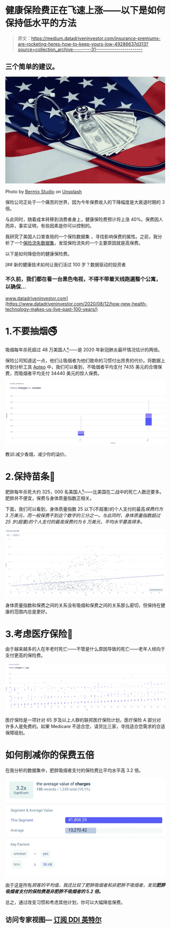 # 健康保险费正在飞速上涨——以下是如何保持低水平的方法

> 原文：<https://medium.datadriveninvestor.com/insurance-premiums-are-rocketing-heres-how-to-keep-yours-low-49286637d313?source=collection_archive---------31----------------------->

## 三个简单的建议。

![](img/7783b75e84bae5bb5e9aece26039997a.png)

Photo by [Bermix Studio](https://unsplash.com/@bermixstudio?utm_source=medium&utm_medium=referral) on [Unsplash](https://unsplash.com?utm_source=medium&utm_medium=referral)

保险公司正处于一个痛苦的世界，因为今年保费收入的下降幅度是大衰退时期的 3 倍。

与此同时，随着成本转移到消费者身上，健康保险费预计将上涨 40%。保费因人而异，事实证明，有些因素是你可以控制的。

我研究了美国人口普查局的一个保险数据集 [](https://rstudio-pubs-static.s3.amazonaws.com/419601_749bf6df61814f5a81602eb2ea6cda56.html) ，寻找影响保费的属性。之前，我分析了一个[保险流失数据集](https://medium.com/dataseries/predicting-churn-on-insurance-data-9ddb621b24c1)，发现保险流失的一个主要原因就是高保费。

以下是如何降低你的健康保险费。

[](https://www.datadriveninvestor.com/2020/08/12/how-new-health-technology-makes-us-live-past-100-years/) [## 新的健康技术如何让我们活过 100 岁？数据驱动的投资者

### 不久前，我们都在看一台黑色电视，不得不带着天线跑遍整个公寓，以确保…

www.datadriveninvestor.com](https://www.datadriveninvestor.com/2020/08/12/how-new-health-technology-makes-us-live-past-100-years/) 

# 1.不要抽烟🚭

吸烟每年杀死超过 48 万美国人[⁴](https://www.cdc.gov/tobacco/data_statistics/fact_sheets/fast_facts/index.htm)——是 2020 年新冠肺炎最坏情况估计的两倍。

保险公司知道这一点，他们让吸烟者为他们致命的习惯付出昂贵的代价。将数据上传到分析工具 [Apteo](http://apteo.co) 中，我们可以看到，不吸烟者平均支付 7435 美元的合理保费，而吸烟者平均支付 34440 美元的惊人保费。

![](img/0ec6468671c9e30c36e3c69995f72be5.png)

教训:减少香烟，减少你的溢价。

# 2.保持苗条🥗

肥胖每年杀死大约 325，000 名美国人[⁵](https://pubmed.ncbi.nlm.nih.gov/10546692/)——比美国在二战中的死亡人数还要多。肥胖并不便宜，保费与身体质量指数正相关。

下面，我们可以看到，身体质量指数 25 以下(不超重)的个人支付的最高*保费约为 3 万美元，而一般保费不到这个数字的三分之一。与此同时，身体质量指数超过 25 岁(超重)的个人支付的最高保费约为 6 万美元，平均水平要高得多。*

![](img/c18795a25e5da064fb689d8d06c832d4.png)

身体质量指数和保费之间的关系没有吸烟和保费之间的关系那么密切，但保持在健康的范围内总是更好。

# 3.考虑医疗保险👴

由于越来越多的人在年老时死亡——不管是什么原因导致的死亡——老年人倾向于支付更高的保险费。

![](img/e6195d96f6592872cb8639c88c3a0e28.png)

医疗保险是一项针对 65 岁及以上人群的联邦医疗保险计划，医疗保险 A 部分对许多人是免费的。如果 Medicare 不适合您，请货比三家，寻找适合您需求的合适保障级别。

# 如何削减你的保费五倍

在我分析的数据集中，肥胖吸烟者支付的保险费比平均水平高 3.2 倍。

![](img/c196d7f3da35bb80bb3632cfca36cb40.png)

由于这是所有*顾客的平均值，我还比较了肥胖吸烟者和非肥胖不吸烟者，发现**肥胖吸烟者支付的保险费是非肥胖不吸烟者的 5.2 倍。***

总之，通过改变习惯和考虑其他计划，你可以大幅降低保费。

## 访问专家视图— [订阅 DDI 英特尔](https://datadriveninvestor.com/ddi-intel)